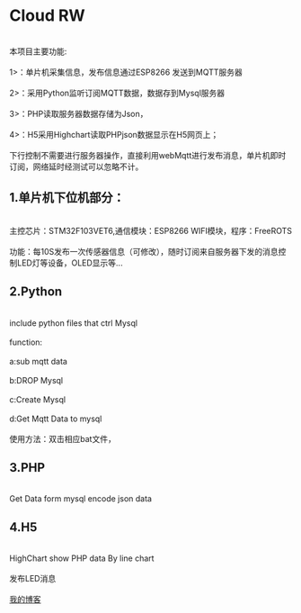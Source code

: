 ﻿# Cloud RW

<br> 本项目主要功能:\
<br> 1>：单片机采集信息，发布信息通过ESP8266 发送到MQTT服务器\
<br> 2>：采用Python监听订阅MQTT数据，数据存到Mysql服务器\
<br> 3>：PHP读取服务器数据存储为Json，\
<br> 4>：H5采用Highchart读取PHPjson数据显示在H5网页上；\
 <br>   下行控制不需要进行服务器操作，直接利用webMqtt进行发布消息，单片机即时订阅，网络延时经测试可以忽略不计。

## 1.单片机下位机部分：
  <br> 主控芯片：STM32F103VET6,通信模块：ESP8266 WIFI模块，程序：FreeROTS\
  <br> 功能：每10S发布一次传感器信息（可修改），随时订阅来自服务器下发的消息控制LED灯等设备，OLED显示等...

## 2.Python 

<br>include python files  that ctrl Mysql\
<br>function:\
<br>a:sub mqtt data\
<br>b:DROP Mysql   \
<br>c:Create Mysql\
<br>d:Get Mqtt Data to mysql \
<br>使用方法：双击相应bat文件，

## 3.PHP
<br>Get Data form mysql encode json data

## 4.H5 
<br>HighChart show PHP data By line chart\
<br>发布LED消息\
<br>[我的博客](http://47.106.209.211/blog)

    



